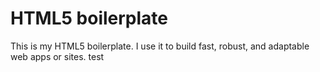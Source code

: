 # HTML5 boilerplate
This is my HTML5 boilerplate. I use it to build fast, robust, and adaptable
web apps or sites.
test
